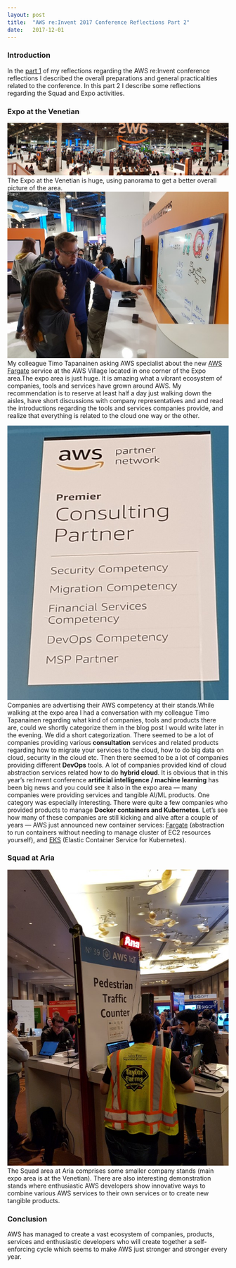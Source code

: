 ```yaml
---
layout:	post
title:	"AWS re:Invent 2017 Conference Reflections Part 2"
date:	2017-12-01
---
```


  ### Introduction

In the [part 1](https://medium.com/@kari.marttila/aws-re-invent-2017-conference-reflections-part-1-55099cb12821) of my reflections regarding the AWS re:Invent conference reflections I described the overall preparations and general practicalities related to the conference. In this part 2 I describe some reflections regarding the Squad and Expo activities.

### Expo at the Venetian

![](/img/1*4mAiUaHEvw4idyL2pojpHQ.jpeg)The Expo at the Venetian is huge, using panorama to get a better overall picture of the area.![](/img/1*oeqjP10DnNmWkQu_M8QenA.jpeg)My colleague Timo Tapanainen asking AWS specialist about the new [AWS Fargate](https://aws.amazon.com/fargate/) service at the AWS Village located in one corner of the Expo area.The expo area is just huge. It is amazing what a vibrant ecosystem of companies, tools and services have grown around AWS. My recommendation is to reserve at least half a day just walking down the aisles, have short discussions with company representatives and and read the introductions regarding the tools and services companies provide, and realize that everything is related to the cloud one way or the other.

![](/img/1*0AU9G-k9U73iqvTcZqNLgg.jpeg)Companies are advertising their AWS competency at their stands.While walking at the expo area I had a conversation with my colleague Timo Tapanainen regarding what kind of companies, tools and products there are, could we shortly categorize them in the blog post I would write later in the evening. We did a short categorization. There seemed to be a lot of companies providing various **consultation** services and related products regarding how to migrate your services to the cloud, how to do big data on cloud, security in the cloud etc. Then there seemed to be a lot of companies providing different **DevOps** tools. A lot of companies provided kind of cloud abstraction services related how to do **hybrid cloud**. It is obvious that in this year’s re:Invent conference **artificial intelligence / machine learning** has been big news and you could see it also in the expo area — many companies were providing services and tangible AI/ML products. One category was especially interesting. There were quite a few companies who provided products to manage **Docker containers and Kubernetes**. Let’s see how many of these companies are still kicking and alive after a couple of years — AWS just announced new container services: [Fargate](https://aws.amazon.com/fargate/) (abstraction to run containers without needing to manage cluster of EC2 resources yourself), and [EKS](https://aws.amazon.com/fargate/) (Elastic Container Service for Kubernetes).

### Squad at Aria

![](/img/1*iv-1-EbhhcWlsgQQJkpMlg.jpeg)The Squad area at Aria comprises some smaller company stands (main expo area is at the Venetian). There are also interesting demonstration stands where enthusiastic AWS developers show innovative ways to combine various AWS services to their own services or to create new tangible products.

### Conclusion

AWS has managed to create a vast ecosystem of companies, products, services and enthusiastic developers who will create together a self-enforcing cycle which seems to make AWS just stronger and stronger every year.

  